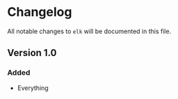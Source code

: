 # Changelog

All notable changes to `elk` will be documented in this file.

## Version 1.0

### Added
- Everything
